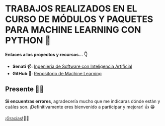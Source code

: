 # TRABAJOS REALIZADOS EN EL CURSO DE MÓDULOS Y PAQUETES PARA MACHINE LEARNING CON PYTHON :robot:

**Enlaces a los proyectos y recursos... 👇**

- **Senati** 📹: [Ingeniería de Software con Inteligencia Artificial](https://www.senati.edu.pe/especialidades/tecnologias-de-la-informacion/ingenieria-de-software-con-inteligencia-artificial)
- **GitHub** 🐙: [Repositorio de Machine Learning](https://github.com/juanitoeldesastre/machine-learning-main)

## Presente 🙋‍♂️

**Si encuentras errores**, agradecería mucho que me indicaras dónde están y cuáles son. ¡Definitivamente eres bienvenido a participar y mejorar! 👍 :grin: 

[¡Gracias!](https://github.com/juanitoeldesastre)🙇‍♂️ 